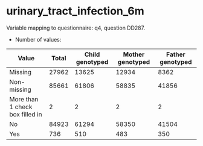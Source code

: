 # urinary_tract_infection_6m
Variable mapping to questionnaire: q4, question DD287.
- Number of values:

| Value | Total | Child genotyped | Mother genotyped | Father genotyped |
| ----- | ----- | --------------- | ---------------- | ---------------- |
| Missing | 27962 | 13625 | 12934 | 8362 |
| Non-missing | 85661 | 61806 | 58835 | 41856 |
| More than 1 check box filled in | 2 | 2 | 2 |2 |
| No | 84923 | 61294 | 58350 |41504 |
| Yes | 736 | 510 | 483 |350 |



